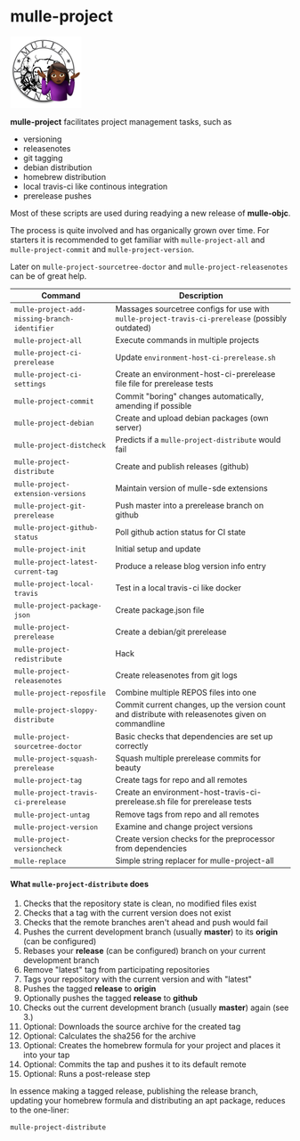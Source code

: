 # mulle-project

![mulle-project logo](mulle-project-128x128.png)

**mulle-project** facilitates project management tasks, such as

* versioning
* releasenotes
* git tagging
* debian distribution
* homebrew distribution
* local travis-ci like continous integration
* prerelease pushes

Most of these scripts are used during readying a new release of **mulle-objc**.

The process is quite involved and has organically grown over time. For starters
it is recommended to get familiar with `mulle-project-all` and `mulle-project-commit` and `mulle-project-version`.

Later on `mulle-project-sourcetree-doctor` and
`mulle-project-releasenotes` can be of great help.



Command                            | Description
-----------------------------------|-----------------------
`mulle-project-add-missing-branch-identifier` | Massages sourcetree configs for use with `mulle-project-travis-ci-prerelease` (possibly outdated)
`mulle-project-all`                | Execute commands in multiple projects
`mulle-project-ci-prerelease`      | Update `environment-host-ci-prerelease.sh`
`mulle-project-ci-settings`        | Create an environment-host-ci-prerelease file file for prerelease tests
`mulle-project-commit`             | Commit "boring" changes automatically, amending if possible
`mulle-project-debian`             | Create and upload debian packages (own server)
`mulle-project-distcheck`          | Predicts if a `mulle-project-distribute` would fail
`mulle-project-distribute`         | Create and publish releases (github)
`mulle-project-extension-versions` | Maintain version of mulle-sde extensions
`mulle-project-git-prerelease`     | Push master into a prerelease branch on github
`mulle-project-github-status`      | Poll github action status for CI state
`mulle-project-init`               | Initial setup and update
`mulle-project-latest-current-tag` | Produce a release blog version info entry
`mulle-project-local-travis`       | Test in a local travis-ci like docker
`mulle-project-package-json`       | Create package.json file
`mulle-project-prerelease`         | Create a debian/git prerelease
`mulle-project-redistribute`       | Hack
`mulle-project-releasenotes`       | Create releasenotes from git logs
`mulle-project-reposfile`          | Combine multiple REPOS files into one
`mulle-project-sloppy-distribute`  | Commit current changes, up the version count and distribute with releasenotes given on commandline
`mulle-project-sourcetree-doctor`  | Basic checks that dependencies are set up correctly
`mulle-project-squash-prerelease`  | Squash multiple prerelease commits for beauty
`mulle-project-tag`                | Create tags for repo and all remotes
`mulle-project-travis-ci-prerelease` | Create an environment-host-travis-ci-prerelease.sh file for prerelease tests
`mulle-project-untag`              | Remove tags from repo and all remotes
`mulle-project-version`            | Examine and change project versions
`mulle-project-versioncheck`       | Create version checks for the preprocessor from dependencies
`mulle-replace`                    | Simple string replacer for mulle-project-all


#### What `mulle-project-distribute` does

1. Checks that the repository state is clean, no modified files exist
2. Checks that a tag with the current version does not exist
3. Checks that the remote branches aren't ahead and push would fail
4. Pushes the current development branch (usually **master**) to its **origin** (can be configured)
5. Rebases your **release** (can be configured) branch on your current development branch
6. Remove "latest" tag from participating repositories
7. Tags your repository with the current version and with "latest"
8. Pushes the tagged **release** to **origin**
9. Optionally pushes the tagged **release** to **github**
10. Checks out the current development branch (usually **master**) again (see 3.)
11. Optional: Downloads the source archive for the created tag
12. Optional: Calculates the sha256 for the archive
13. Optional: Creates the homebrew formula for your project and places it into your tap
14. Optional: Commits the tap and pushes it to its default remote
15. Optional: Runs a post-release step

In essence making a tagged release, publishing the release branch,
updating your homebrew formula and distributing an apt package, reduces to the
one-liner:

```
mulle-project-distribute
```


